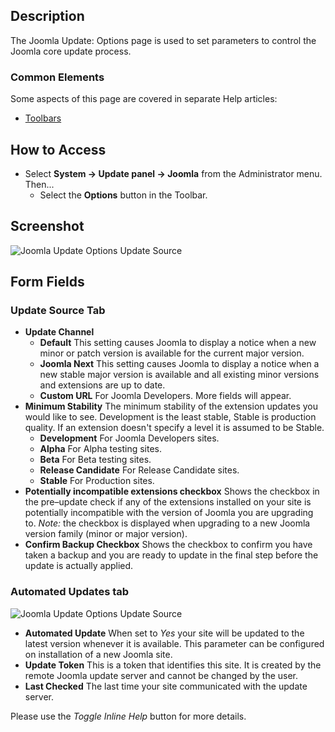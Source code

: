 <!-- Filename: Help4.x:Joomla_Update:_Options / Display title: Joomla Update: Options -->

## Description

The Joomla Update: Options page is used to set parameters to control the 
Joomla core update process.

### Common Elements

Some aspects of this page are covered in separate Help articles:

* [Toolbars](jdocmanual?article=help/common-elements/toolbars)

## How to Access

- Select **System → Update panel → Joomla** from the Administrator menu. Then...
  - Select the **Options** button in the Toolbar.

## Screenshot

![Joomla Update Options Update Source](../../../en/images/joomla-update/joomla-update-options.png)

## Form Fields

### Update Source Tab

- **Update Channel**
  - **Default** This setting causes Joomla to display a notice when a new 
  minor or patch version is available for the current major version. 
  - **Joomla Next** This setting causes Joomla to display a notice when a 
  new stable major version is available and all existing minor versions and
  extensions are up to date.
  - **Custom URL** For Joomla Developers. More fields will appear.
- **Minimum Stability** The minimum stability of the extension updates
  you would like to see. Development is the least stable, Stable is
  production quality. If an extension doesn't specify a level it is
  assumed to be Stable.
  - **Development** For Joomla Developers sites.
  - **Alpha** For Alpha testing sites.
  - **Beta** For Beta testing sites.
  - **Release Candidate** For Release Candidate sites.
  - **Stable** For Production sites.
- **Potentially incompatible extensions checkbox** Shows the checkbox in the 
  pre–update check if any of the extensions installed on your site is 
  potentially incompatible with the version of Joomla you are upgrading to. 
  *Note:* the checkbox is displayed when upgrading to a new Joomla version 
  family (minor or major version).
- **Confirm Backup Checkbox** Shows the checkbox to confirm you have taken 
  a backup and you are ready to update in the final step before the update is 
  actually applied. 

### Automated Updates tab

![Joomla Update Options Update Source](../../../en/images/joomla-update/joomla-update-options-automated-updates.png)

- **Automated Update** When set to *Yes* your site will be updated to the latest version whenever it is available. This parameter can be configured on installation of a new Joomla site.
- **Update Token** This is a token that identifies this site. It is created by the remote Joomla update server and cannot be changed by the user.
- **Last Checked** The last time your site communicated with the update server.

Please use the *Toggle Inline Help* button for more details.
